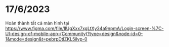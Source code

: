 # 17/6/2023
Hoàn thành tất cả màn hình tại https://www.figma.com/file/IlUgXxx7xgLtXy34a9npmA/Login-screen-%7C-UI-design-of-mobile-app-(Community)?type=design&node-id=0-1&mode=design&t=pebrpDtlZKL5ilvp-0
